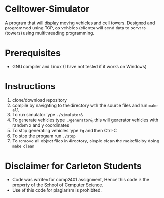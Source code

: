 # Celltower-Simulator
A program that will display moving vehicles and cell towers. Designed and 
programmed using TCP, as vehicles (clients) will send data to servers (towers) 
using multithreading programming.

# Prerequisites
- GNU compiler and Linux (I have not tested if it works on Windows)

# Instructions
1. clone/download repository
2. compile by navigating to the directory with the source files and run `make all`
3. To run simulator type `./simulator&`
4. To generate vehicles type `./generator&`, this will generator vehicles with random x and y coordinates
5. To stop generating vehicles type `fg` and then Ctrl-C
6. To stop the program run `./stop`
7. To remove all object files in directory, simple clean the makefile by doing `make clean`


# Disclaimer for Carleton Students
- Code was wrriten for comp2401 assignment, Hence this code is the property of the School of Computer Science.
- Use of this code for plagiarism is prohibited.



